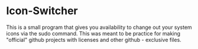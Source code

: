 # Icon-Switcher
This is a small program that gives you availability to change out your system icons via the sudo command.  This was meant to be practice for making "official" github projects with licenses and other github - exclusive files.
